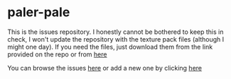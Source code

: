 # paler-pale

This is the issues repository. I honestly cannot be bothered to keep this in check, I won't update the repository with the texture pack files (although I might one day). If you need the files, just download them from the link provided on the repo or from [here](https://modrinth.com/resourcepack/paler)

You can browse the issues [here](https://github.com/TabFox-log/paler-pale/issues) or add a new one by clicking [here](https://github.com/TabFox-log/paler-pale/issues/new?template=Blank%20issue)
